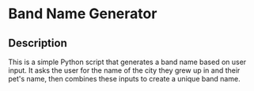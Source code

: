 # Band Name Generator

## Description
This is a simple Python script that generates a band name based on user input. It asks the user for the name of the city they grew up in and their pet's name, then combines these inputs to create a unique band name.

